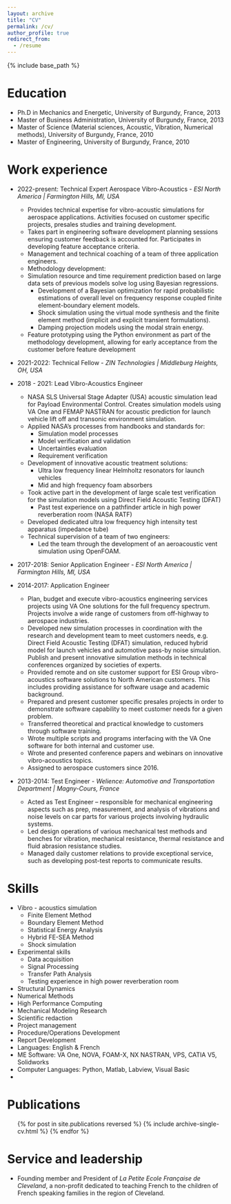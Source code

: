 ```yaml
---
layout: archive
title: "CV"
permalink: /cv/
author_profile: true
redirect_from:
  - /resume
---
```


{% include base_path %}

Education
======
* Ph.D in Mechanics and Energetic, University of Burgundy, France, 2013
* Master of Business Administration, University of Burgundy, France, 2013
* Master of Science (Material sciences, Acoustic, Vibration, Numerical methods), University of Burgundy, France, 2010
* Master of Engineering, University of Burgundy, France, 2010

Work experience
======
* 2022-present: Technical Expert Aerospace Vibro-Acoustics - <i>ESI North America | Farmington Hills, MI, USA</i>
  * Provides technical expertise for vibro-acoustic simulations for aerospace applications. Activities focused on customer specific projects, presales studies and training development.
  * Takes part in engineering software development planning sessions ensuring customer feedback is accounted for. Participates in developing feature acceptance criteria.
  * Management and technical coaching of a team of three application engineers.
  * Methodology development:
  * Simulation resource and time requirement prediction based on large data sets of previous models solve log using Bayesian regressions.
    * Development of a Bayesian optimization for rapid probabilistic estimations of overall level on frequency response coupled finite element-boundary element models.
    * Shock simulation using the virtual mode synthesis and the finite element method (implicit and explicit transient formulations).
    * Damping projection models using the modal strain energy.
  * Feature prototyping using the Python environment as part of the methodology development, allowing for early acceptance from the customer before feature development

* 2021-2022: Technical Fellow - <i>ZIN Technologies | Middleburg Heights, OH, USA</i>
* 2018 - 2021: Lead Vibro-Acoustics Engineer
  * NASA SLS Universal Stage Adapter (USA) acoustic simulation lead for Payload Environmental Control. Creates simulation models using VA One and FEMAP NASTRAN for acoustic prediction for launch vehicle lift off and transonic environment simulation.
  * Applied NASA’s processes from handbooks and standards for:
    * Simulation model processes
    * Model verification and validation
    * Uncertainties evaluation
    * Requirement verification
  * Development of innovative acoustic treatment solutions:
    * Ultra low frequency linear Helmholtz resonators for launch vehicles
    * Mid and high frequency foam absorbers
  * Took active part in the development of large scale test verification for the simulation models using Direct Field Acoustic Testing (DFAT)
    * Past test experience on a pathfinder article in high power reverberation room (NASA RATF)
  * Developed dedicated ultra low frequency high intensity test apparatus (impedance tube)
  * Technical supervision of a team of two engineers:
    * Led the team through the development of an aeroacoustic vent simulation using OpenFOAM.

* 2017-2018: Senior Application Engineer - <i>ESI North America | Farmington Hills, MI, USA</i>
* 2014-2017: Application Engineer	
  * Plan, budget and execute vibro-acoustics engineering services projects using VA One solutions for the full frequency spectrum. Projects involve a wide range of customers from off-highway to aerospace industries.
  * Developed new simulation processes in coordination with the research and development team to meet customers needs, e.g. Direct Field Acoustic Testing (DFAT) simulation, reduced hybrid model for launch   vehicles and automotive pass-by noise simulation. Publish and present innovative simulation methods in technical conferences organized by societies of experts.
  * Provided remote and on site customer support for ESI Group vibro-acoustics software solutions to North American customers. This includes providing assistance for software usage and academic background.
  * Prepared and present customer specific presales projects in order to demonstrate software capability to meet customer needs for a given problem.
  * Transferred theoretical and practical knowledge to customers through software training.
  * Wrote multiple scripts and programs interfacing with the VA One software for both internal and customer use.
  * Wrote and presented conference papers and webinars on innovative vibro-acoustics topics.
  * Assigned to aerospace customers since 2016.
 
* 2013-2014: Test Engineer	- <i>Welience: Automotive and Transportation Department | Magny-Cours, France</i>
  * Acted as Test Engineer – responsible for mechanical engineering aspects such as prep, measurement, and analysis of vibrations and noise levels on car parts for various projects involving hydraulic systems. 
  * Led design operations of various mechanical test methods and benches for vibration, mechanical resistance, thermal resistance and fluid abrasion resistance studies. 
  * Managed daily customer relations to provide exceptional service, such as developing post-test reports to communicate results. 

  
Skills
======
* Vibro - acoustics simulation 
  * Finite Element Method
  * Boundary Element Method
  * Statistical Energy Analysis
  * Hybrid FE-SEA Method
  * Shock simulation
* Experimental skills
  * Data acquisition
  * Signal Processing
  * Transfer Path Analysis
  * Testing experience in high power reverberation room
* Structural Dynamics 
* Numerical Methods
* High Performance Computing
* Mechanical Modeling Research
* Scientific redaction
* Project management
* Procedure/Operations Development
* Report Development
* Languages: English & French
* ME Software: VA One, NOVA, FOAM-X, NX NASTRAN, VPS, CATIA V5, Solidworks
* Computer Languages: Python, Matlab, Labview, Visual Basic
* 
Publications
======
  <ul>{% for post in site.publications reversed %}
    {% include archive-single-cv.html %}
  {% endfor %}</ul>
  
Service and leadership
======
* Founding member and President of <i>La Petite Ecole Française de Cleveland</i>, a non-profit dedicated to teaching French to the children of French speaking families in the region of Cleveland.
